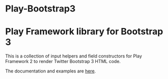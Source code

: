 Play-Bootstrap3
=================================

# Play Framework library for Bootstrap 3

This is a collection of input helpers and field constructors for Play Framework 2 to render Twitter Bootstrap 3 HTML code.

The documentation and examples are [here](http://play-bootstrap3.adrianhurt.eu.cloudbees.net/).
